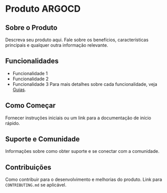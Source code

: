 <style>
@import url('../../../css/style.css');
</style>
# Produto ARGOCD
## Sobre o Produto
Descreva seu produto aqui. Fale sobre os benefícios, características principais e qualquer outra informação relevante.
## Funcionalidades
- Funcionalidade 1
- Funcionalidade 2
- Funcionalidade 3
Para mais detalhes sobre cada funcionalidade, veja [Guias](guias.md).
## Como Começar
Fornecer instruções iniciais ou um link para a documentação de início rápido.
## Suporte e Comunidade
Informações sobre como obter suporte e se conectar com a comunidade.
## Contribuições
Como contribuir para o desenvolvimento e melhorias do produto. Link para `CONTRIBUTING.md` se aplicável.
